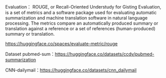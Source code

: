 Evaluation：
ROUGE, or Recall-Oriented Understudy for Gisting Evaluation, is a set of metrics and a software package used for evaluating automatic summarization and machine translation software in natural language processing. The metrics compare an automatically produced summary or translation against a reference or a set of references (human-produced) summary or translation.

https://huggingface.co/spaces/evaluate-metric/rouge

Dataset
pubmed-sum：https://huggingface.co/datasets/ccdv/pubmed-summarization

CNN-dailymail：https://huggingface.co/datasets/cnn_dailymail


